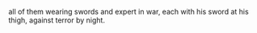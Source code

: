 all of them wearing swords and expert in war, each with his sword at his thigh, against terror by night.
